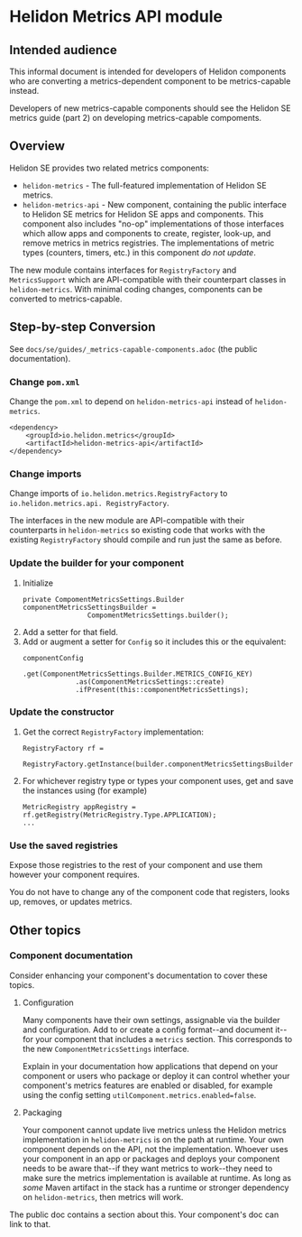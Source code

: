 # Helidon Metrics API module

## Intended audience
This informal document is intended for developers of Helidon components who are converting  a 
metrics-dependent component to be metrics-capable instead.

Developers of new metrics-capable components should see the Helidon SE metrics guide (part 2) on developing metrics-capable compoments.

## Overview
Helidon SE provides two related metrics components:
* `helidon-metrics` - The full-featured implementation of Helidon SE metrics.
* `helidon-metrics-api` - 
  New component, containing the public interface to Helidon SE metrics for Helidon SE apps and 
  components.
  This component also includes "no-op" implementations of those interfaces which allow 
  apps and components to create, register, look-up, and remove metrics in metrics registries.
  The implementations of metric types (counters, timers, etc.) in this component _do not update_.

The new module contains interfaces for `RegistryFactory` and 
`MetricsSupport` which are API-compatible with their counterpart classes in `helidon-metrics`. 
With minimal coding changes, components can be converted to metrics-capable.

## Step-by-step Conversion

See `docs/se/guides/_metrics-capable-components.adoc` (the public documentation).

### Change `pom.xml`
Change the `pom.xml` to depend on `helidon-metrics-api` instead of `helidon-metrics`.
    
   ```
   <dependency>
       <groupId>io.helidon.metrics</groupId>
       <artifactId>helidon-metrics-api</artifactId>
   </dependency>
   ```
### Change imports
Change imports of `io.helidon.metrics.RegistryFactory` to `io.helidon.metrics.api.
   RegistryFactory`.

The interfaces in the new module are API-compatible with their counterparts in `helidon-metrics` so existing code that works with the existing `RegistryFactory` should compile and run just the same as before.

### Update the builder for your component

1. Initialize
   ```
   private CompomentMetricsSettings.Builder componentMetricsSettingsBuilder = 
                   CompomentMetricsSettings.builder();
   ``` 
2. Add a setter for that field.
3. Add or augment a setter for `Config` so it includes this or the equivalent:
   ```
   componentConfig
                .get(ComponentMetricsSettings.Builder.METRICS_CONFIG_KEY)
                .as(ComponentMetricsSettings::create)
                .ifPresent(this::componentMetricsSettings);
   ```

### Update the constructor   
1. Get the correct `RegistryFactory` implementation:
   ```
   RegistryFactory rf = 
           RegistryFactory.getInstance(builder.componentMetricsSettingsBuilder.build());
   ```
2. For whichever registry type or types your component uses, get and save the instances using (for example)
   ```
   MetricRegistry appRegistry = rf.getRegistry(MetricRegistry.Type.APPLICATION);
   ...
   ```
### Use the saved registries   
Expose those registries to the rest of your component and use them however your component requires.

You do not have to change any of the component code that registers, looks up, removes, or updates metrics.

## Other topics
### Component documentation
Consider enhancing your component's documentation to cover these topics.

1. Configuration
   
   Many components have their own settings, assignable via the builder and configuration. Add to or create a config format--and document it--for your component that includes a `metrics` section. This corresponds to the new `ComponentMetricsSettings` interface.
    
    Explain in your documentation how applications that depend on your component or users who package or deploy it can control whether your component's metrics features are enabled or disabled, for example using the config setting `utilComponent.metrics.enabled=false`.

2. Packaging

   Your component cannot update live metrics unless the Helidon metrics implementation in `helidon-metrics` is on the path at runtime. Your own component depends on the API, not the implementation. Whoever uses your component in an app or packages and deploys your component needs to be aware that--if they want metrics to work--they need to make sure the metrics  implementation is available at runtime. As long as _some_ Maven artifact in the stack has a runtime or stronger dependency on `helidon-metrics`, then metrics will work. 

  The public doc contains a section about this. Your component's doc can link to that.
